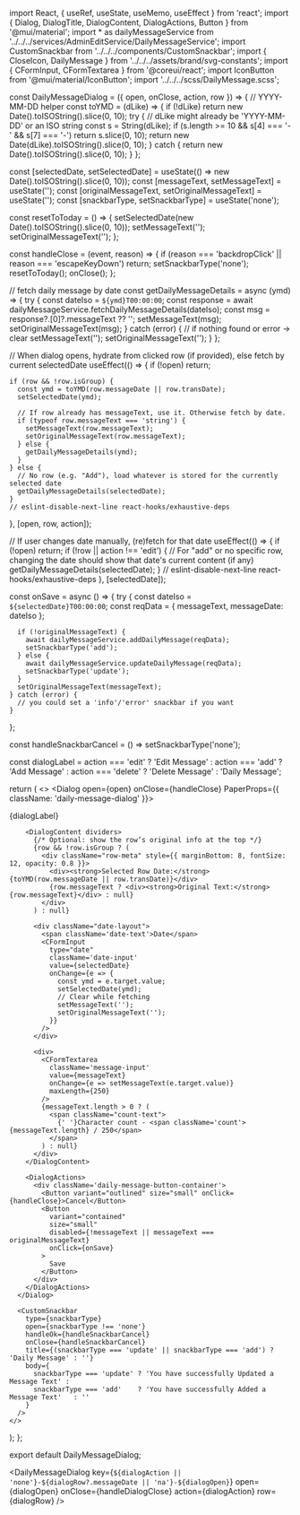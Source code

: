 import React, { useRef, useState, useMemo, useEffect } from 'react';
import { Dialog, DialogTitle, DialogContent, DialogActions, Button } from '@mui/material';
import * as dailyMessageService from '../../../services/AdminEditService/DailyMessageService';
import CustomSnackbar from '../../../components/CustomSnackbar';
import { CloseIcon, DailyMessage } from '../../../assets/brand/svg-constants';
import { CFormInput, CFormTextarea } from '@coreui/react';
import IconButton from '@mui/material/IconButton';
import '../../../scss/DailyMessage.scss';

const DailyMessageDialog = ({ open, onClose, action, row }) => {
  // YYYY-MM-DD helper
  const toYMD = (dLike) => {
    if (!dLike) return new Date().toISOString().slice(0, 10);
    try {
      // dLike might already be 'YYYY-MM-DD' or an ISO string
      const s = String(dLike);
      if (s.length >= 10 && s[4] === '-' && s[7] === '-') return s.slice(0, 10);
      return new Date(dLike).toISOString().slice(0, 10);
    } catch {
      return new Date().toISOString().slice(0, 10);
    }
  };

  const [selectedDate, setSelectedDate] = useState(() => new Date().toISOString().slice(0, 10));
  const [messageText, setMessageText] = useState('');
  const [originalMessageText, setOriginalMessageText] = useState('');
  const [snackbarType, setSnackbarType] = useState('none');

  const resetToToday = () => {
    setSelectedDate(new Date().toISOString().slice(0, 10));
    setMessageText('');
    setOriginalMessageText('');
  };

  const handleClose = (event, reason) => {
    if (reason === 'backdropClick' || reason === 'escapeKeyDown') return;
    setSnackbarType('none');
    resetToToday();
    onClose();
  };

  // fetch daily message by date
  const getDailyMessageDetails = async (ymd) => {
    try {
      const dateIso = `${ymd}T00:00:00`;
      const response = await dailyMessageService.fetchDailyMessageDetails(dateIso);
      const msg = response?.[0]?.messageText ?? '';
      setMessageText(msg);
      setOriginalMessageText(msg);
    } catch (error) {
      // if nothing found or error -> clear
      setMessageText('');
      setOriginalMessageText('');
    }
  };

  // When dialog opens, hydrate from clicked row (if provided), else fetch by current selectedDate
  useEffect(() => {
    if (!open) return;

    if (row && !row.isGroup) {
      const ymd = toYMD(row.messageDate || row.transDate);
      setSelectedDate(ymd);

      // If row already has messageText, use it. Otherwise fetch by date.
      if (typeof row.messageText === 'string') {
        setMessageText(row.messageText);
        setOriginalMessageText(row.messageText);
      } else {
        getDailyMessageDetails(ymd);
      }
    } else {
      // No row (e.g. "Add"), load whatever is stored for the currently selected date
      getDailyMessageDetails(selectedDate);
    }
    // eslint-disable-next-line react-hooks/exhaustive-deps
  }, [open, row, action]);

  // If user changes date manually, (re)fetch for that date
  useEffect(() => {
    if (!open) return;
    if (!row || action !== 'edit') {
      // For "add" or no specific row, changing the date should show that date's current content (if any)
      getDailyMessageDetails(selectedDate);
    }
    // eslint-disable-next-line react-hooks/exhaustive-deps
  }, [selectedDate]);

  const onSave = async () => {
    try {
      const dateIso = `${selectedDate}T00:00:00`;
      const reqData = { messageText, messageDate: dateIso };

      if (!originalMessageText) {
        await dailyMessageService.addDailyMessage(reqData);
        setSnackbarType('add');
      } else {
        await dailyMessageService.updateDailyMessage(reqData);
        setSnackbarType('update');
      }
      setOriginalMessageText(messageText);
    } catch (error) {
      // you could set a 'info'/'error' snackbar if you want
    }
  };

  const handleSnackbarCancel = () => setSnackbarType('none');

  const dialogLabel =
    action === 'edit' ? 'Edit Message' :
    action === 'add' ? 'Add Message' :
    action === 'delete' ? 'Delete Message' :
    'Daily Message';

  return (
    <>
      <Dialog open={open} onClose={handleClose} PaperProps={{ className: 'daily-message-dialog' }}>
        <DialogTitle>
          <div className="daily-message-icon"><DailyMessage /></div>
          {dialogLabel}
        </DialogTitle>
        <IconButton aria-label="close" onClick={handleClose}>
          <CloseIcon />
        </IconButton>

        <DialogContent dividers>
          {/* Optional: show the row’s original info at the top */}
          {row && !row.isGroup ? (
            <div className="row-meta" style={{ marginBottom: 8, fontSize: 12, opacity: 0.8 }}>
              <div><strong>Selected Row Date:</strong> {toYMD(row.messageDate || row.transDate)}</div>
              {row.messageText ? <div><strong>Original Text:</strong> {row.messageText}</div> : null}
            </div>
          ) : null}

          <div className="date-layout">
            <span className='date-text'>Date</span>
            <CFormInput
              type="date"
              className='date-input'
              value={selectedDate}
              onChange={e => {
                const ymd = e.target.value;
                setSelectedDate(ymd);
                // Clear while fetching
                setMessageText('');
                setOriginalMessageText('');
              }}
            />
          </div>

          <div>
            <CFormTextarea
              className='message-input'
              value={messageText}
              onChange={e => setMessageText(e.target.value)}
              maxLength={250}
            />
            {messageText.length > 0 ? (
              <span className="count-text">
                {' '}Character count - <span className='count'>{messageText.length} / 250</span>
              </span>
            ) : null}
          </div>
        </DialogContent>

        <DialogActions>
          <div className='daily-message-button-container'>
            <Button variant="outlined" size="small" onClick={handleClose}>Cancel</Button>
            <Button
              variant="contained"
              size="small"
              disabled={!messageText || messageText === originalMessageText}
              onClick={onSave}
            >
              Save
            </Button>
          </div>
        </DialogActions>
      </Dialog>

      <CustomSnackbar
        type={snackbarType}
        open={snackbarType !== 'none'}
        handleOk={handleSnackbarCancel}
        onClose={handleSnackbarCancel}
        title={(snackbarType === 'update' || snackbarType === 'add') ? 'Daily Message' : ''}
        body={
          snackbarType === 'update' ? 'You have successfully Updated a Message Text' :
          snackbarType === 'add'    ? 'You have successfully Added a Message Text'   : ''
        }
      />
    </>
  );
};

export default DailyMessageDialog;



<DailyMessageDialog
  key={`${dialogAction || 'none'}-${dialogRow?.messageDate || 'na'}-${dialogOpen}`}
  open={dialogOpen}
  onClose={handleDialogClose}
  action={dialogAction}
  row={dialogRow}
/>

